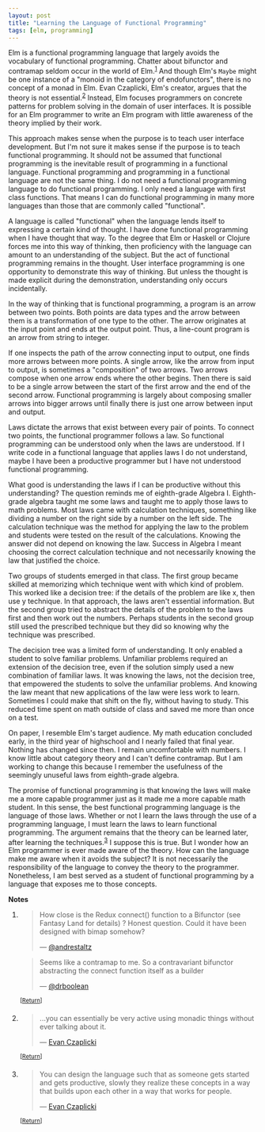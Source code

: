 ```yaml
---
layout: post
title: "Learning the Language of Functional Programming"
tags: [elm, programming]
---
```


Elm is a functional programming language that largely avoids the vocabulary of
functional programming.
Chatter about bifunctor and contramap seldom occur in the world of Elm.<sup><a id="ref-1" href="#cite-1">1</a></sup>
And though Elm's `Maybe` might be one instance of a "monoid in the category of
endofunctors", there is no concept of a monad in Elm.
Evan Czaplicki, Elm's creator, argues that the theory is not essential.<sup><a id="ref-2" href="#cite-2">2</a></sup>
Instead, Elm focuses programmers on concrete patterns for problem solving in the
domain of user interfaces.
It is possible for an Elm programmer to write an Elm program with little
awareness of the theory implied by their work.

This approach makes sense when the purpose is to teach user interface
development.
But I'm not sure it makes sense if the purpose is to teach functional
programming.
It should not be assumed that functional programming is the inevitable
result of programming in a functional language.
Functional programming and programming in a functional language are not the same
thing.
I do not need a functional programming language to do functional programming.
I only need a language with first class functions.
That means I can do functional programming in many more languages than those
that are commonly called "functional".

A language is called "functional" when the language lends itself to expressing
a certain kind of thought.
I have done functional programming when I have thought that way.
To the degree that Elm or Haskell or Clojure forces me into this way of
thinking, then proficiency with the language can amount to an understanding of
the subject.
But the act of functional programming remains in the thought.
User interface programming is one opportunity to demonstrate this way of
thinking.
But unless the thought is made explicit during the demonstration, understanding
only occurs incidentally.

In the way of thinking that is functional programming, a program is an arrow
between two points.
Both points are data types and the arrow between them is a transformation of one 
type to the other.
The arrow originates at the input point and ends at the output point.
Thus, a line-count program is an arrow from string to integer.

If one inspects the path of the arrow connecting input to output, one finds 
more arrows between more points.
A single arrow, like the arrow from input to output, is sometimes a 
"composition" of two arrows.
Two arrows compose when one arrow ends where the other begins.
Then there is said to be a single arrow between the start of the first arrow and 
the end of the second arrow.
Functional programming is largely about composing smaller arrows into bigger 
arrows until finally there is just one arrow between input and output.

Laws dictate the arrows that exist between every pair of points.
To connect two points, the functional programmer follows a law.
So functional programming can be understood only when the laws are understood.
If I write code in a functional language that applies laws I do not understand,
maybe I have been a productive programmer but I have not understood functional
programming.

What good is understanding the laws if I can be productive without this
understanding?
The question reminds me of eighth-grade Algebra I.
Eighth-grade algebra taught me some laws and taught me to apply those laws to
math problems.
Most laws came with calculation techniques, something like dividing a number on
the right side by a number on the left side.
The calculation technique was the method for applying the law to the problem
and students were tested on the result of the calculations.
Knowing the answer did not depend on knowing the law.
Success in Algebra I meant choosing the correct calculation technique and not
necessarily knowing the law that justified the choice.

Two groups of students emerged in that class.
The first group became skilled at memorizing which technique went with which
kind of problem.
This worked like a decision tree: if the details of the problem are like x, then
use y technique.
In that approach, the laws aren't essential information.
But the second group tried to abstract the details of the problem to the laws
first and then work out the numbers.
Perhaps students in the second group still used the prescribed technique but
they did so knowing why the technique was prescribed.

The decision tree was a limited form of understanding.
It only enabled a student to solve familiar problems.
Unfamiliar problems required an extension of the decision tree, even if the
solution simply used a new combination of familiar laws.
It was knowing the laws, not the decision tree, that empowered the students to
solve the unfamiliar problems.
And knowing the law meant that new applications of the law were less work to learn.
Sometimes I could make that shift on the fly, without having to study.
This reduced time spent on math outside of class and saved me more than once on
a test.

On paper, I resemble Elm's target audience.
My math education concluded early, in the third year of highschool and I nearly
failed that final year.
Nothing has changed since then.
I remain uncomfortable with numbers.
I know little about category theory and I can't define contramap.
But I am working to change this because I remember the usefulness of the
seemingly unuseful laws from eighth-grade algebra.

The promise of functional programming is that knowing the laws will make me a
more capable programmer just as it made me a more capable math student.
In this sense, the best functional programming language is the language of those
laws.
Whether or not I learn the laws through the use of a programming language,
I must learn the laws to learn functional programming.
The argument remains that the theory can be learned later, after learning the
techniques.<sup><a id="ref-3" href="#cite-3">3</a></sup>
I suppose this is true.
But I wonder how an Elm programmer is ever made aware of the theory.
How can the language make me aware when it avoids the subject?
It is not necessarily the responsibility of the language to convey the theory to
the programmer.
Nonetheless, I am best served as a student of functional programming by a
language that exposes me to those concepts.

**Notes**

<ol>
  <li>
    <fn id="cite-1">
      <blockquote>
        <p>
          How close is the Redux connect() function to a Bifunctor (see Fantasy 
          Land for details) ? Honest question. Could it have been designed with 
          bimap somehow?
        </p>
        &mdash;
        <a href="https://twitter.com/andrestaltz/status/956241231541161984">
          @andrestaltz
        </a>
      </blockquote>
      <blockquote>
        <p>
          Seems like a contramap to me. So a contravariant bifunctor abstracting 
          the connect function itself as a builder
        </p>
        &mdash;
        <a href="https://twitter.com/drboolean/status/956291210221518848">
          @drboolean
        </a>
      </blockquote>
    </fn>
    <sup>
      [<a href="#ref-1">Return</a>]
    </sup>
  </li>
  <li>
    <fn id="cite-2">
      <blockquote>
        <p>
          ...you can essentially be very active using monadic things without 
          ever talking about it.
        </p>
      &mdash;
      <a href="https://youtu.be/oYk8CKH7OhE?t=27m38s">
        Evan Czaplicki
      </a>
      </blockquote>
    </fn>
    <sup>[<a href="#ref-2">Return</a>]</sup>
  </li>
  <li>
    <fn id="cite-3">
      <blockquote>
        <p>
          You can design the language such that as someone gets started and gets 
          productive, slowly they realize these concepts in a way that builds 
          upon each other in a way that works for people.
        </p>
        &mdash;
        <a href="https://youtu.be/oYk8CKH7OhE?t=15m32s">
          Evan Czaplicki
        </a>
      </blockquote>
    </fn>
    <sup>[<a href="#ref-3">Return</a>]</sup>
  </li>
</ol>

